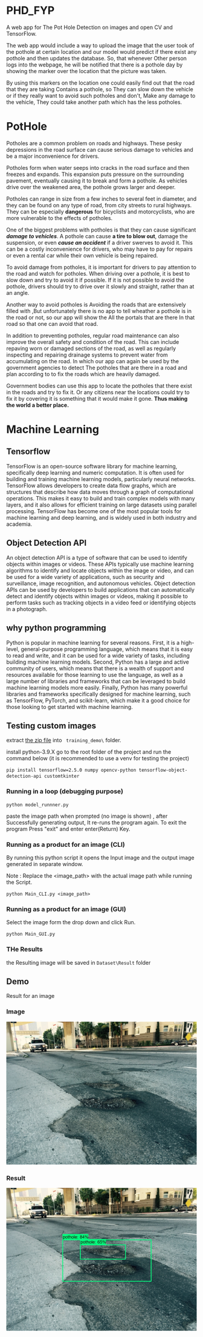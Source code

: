 # PHD_FYP
A web app for The Pot Hole Detection on images and open CV and TensorFlow.

The web app would include a way to upload the image that the user took of the pothole at certain location and our model would predict if there exist any pothole  and then updates the database. So, that whenever Other person logs into the webpage, he will be notified that there is a pothole day by showing the marker over the location that the picture was taken.

By using this markers on the location one could easily find out that the road that they are taking Contains a pothole, so They can slow down the vehicle or if they really want to avoid such potholes and don't, Make any damage to the vehicle, They could take another path which has the less potholes. 

# PotHole
Potholes are a common problem on roads and highways. These pesky depressions in the road surface can cause serious damage to vehicles and be a major inconvenience for drivers.

Potholes form when water seeps into cracks in the road surface and then freezes and expands. This expansion puts pressure on the surrounding pavement, eventually causing it to break and form a pothole. As vehicles drive over the weakened area, the pothole grows larger and deeper.

Potholes can range in size from a few inches to several feet in diameter, and they can be found on any type of road, from city streets to rural highways. They can be especially **dangerous** for bicyclists and motorcyclists, who are more vulnerable to the effects of potholes.

One of the biggest problems with potholes is that they can cause significant ***damage to vehicles***. A pothole can cause **a tire to blow out**, damage the suspension, or even ***cause an accident*** if a driver swerves to avoid it. This can be a costly inconvenience for drivers, who may have to pay for repairs or even a rental car while their own vehicle is being repaired.

To avoid damage from potholes, it is important for drivers to pay attention to the road and watch for potholes. When driving over a pothole, it is best to slow down and try to avoid it if possible. If it is not possible to avoid the pothole, drivers should try to drive over it slowly and straight, rather than at an angle.

Another way to avoid potholes is Avoiding the roads that are extensively filled with ,But unfortunately there is no app to tell wheather a pothole is in the road or not, so our app will show the All the portals that are there In that road so that one can avoid that road.

In addition to preventing potholes, regular road maintenance can also improve the overall safety and condition of the road. This can include repaving worn or damaged sections of the road, as well as regularly inspecting and repairing drainage systems to prevent water from accumulating on the road.
In which our app can again be used by the government agencies to detect The potholes that are there in a road and plan according to to fix the roads which are heavily damaged.
 
Government bodies can use this app to locate the potholes that there exist in the roads and try to fix it. Or any citizens near the locations could try to fix it by covering it is something that it would make it gone. **Thus making the world a better place.**


# Machine Learning

## Tensorflow
TensorFlow is an open-source software library for machine learning, specifically deep learning and numeric computation. It is often used for building and training machine learning models, particularly neural networks. TensorFlow allows developers to create data flow graphs, which are structures that describe how data moves through a graph of computational operations. This makes it easy to build and train complex models with many layers, and it also allows for efficient training on large datasets using parallel processing. TensorFlow has become one of the most popular tools for machine learning and deep learning, and is widely used in both industry and academia.
## Object Detection API
An object detection API is a type of software that can be used to identify objects within images or videos. These APIs typically use machine learning algorithms to identify and locate objects within the image or video, and can be used for a wide variety of applications, such as security and surveillance, image recognition, and autonomous vehicles. Object detection APIs can be used by developers to build applications that can automatically detect and identify objects within images or videos, making it possible to perform tasks such as tracking objects in a video feed or identifying objects in a photograph.
## why python programming
Python is popular in machine learning for several reasons. First, it is a high-level, general-purpose programming language, which means that it is easy to read and write, and it can be used for a wide variety of tasks, including building machine learning models. Second, Python has a large and active community of users, which means that there is a wealth of support and resources available for those learning to use the language, as well as a large number of libraries and frameworks that can be leveraged to build machine learning models more easily. Finally, Python has many powerful libraries and frameworks specifically designed for machine learning, such as TensorFlow, PyTorch, and scikit-learn, which make it a good choice for those looking to get started with machine learning.

## Testing custom images

extract [the zip file](https://1drv.ms/u/s!AhCzSwMWU4mgjWGoSiiHpkaqP8YB?e=vfD9JB) into ` training_demo\` folder.

install python-3.9.X 
go to the root folder of the project and run the command below (it is recommended to use a venv for testing the project)

```
pip install tensorflow=2.5.0 numpy opencv-python tensorflow-object-detection-api customtkinter
```
### Running in a loop (debugging purpose)
```
python model_runnner.py
```
paste the image path when prompted (no image is shown) , after Successfully generating output, It re-runs the program again. To exit the program Press "exit" and enter enter(Return) Key.

### Running as a product for an image (CLI)

By running this python script it opens the Input image and the output image generated in separate window.

Note : Replace the <image_path> with the actual image path while running the Script.
```
python Main_CLI.py <image_path>
```

### Running as a product for an image (GUI)

Select the image form the drop down and click Run.

```
python Main_GUI.py
```

### THe Results

the Resulting image will be saved in ` Dataset\Result ` folder

## Demo

Result for an image
### Image 

![Original](https://github.com/Mahanth-Maha/PHD_FYP/blob/main/Dataset/train/potholes/img00000.JPEG)

### Result

![detected](https://github.com/Mahanth-Maha/PHD_FYP/blob/main/Dataset/Result/res_img00000.JPEG)
